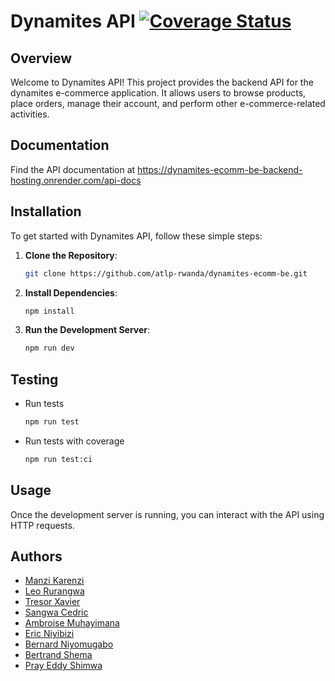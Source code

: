 # Dynamites API [![Coverage Status](https://coveralls.io/repos/github/atlp-rwanda/dynamites-ecomm-be/badge.svg)](https://coveralls.io/github/atlp-rwanda/dynamites-ecomm-be)

## Overview

Welcome to Dynamites API! This project provides the backend API for the dynamites e-commerce application. It allows users to browse products, place orders, manage their account, and perform other e-commerce-related activities.

## Documentation

Find the API documentation at https://dynamites-ecomm-be-backend-hosting.onrender.com/api-docs

## Installation

To get started with Dynamites API, follow these simple steps:

1. **Clone the Repository**:

   ```bash
   git clone https://github.com/atlp-rwanda/dynamites-ecomm-be.git
   ```

2. **Install Dependencies**:

   ```bash
   npm install
   ```

3. **Run the Development Server**:
   ```bash
   npm run dev
   ```

## Testing

- Run tests

  ```bash
  npm run test
  ```

- Run tests with coverage

  ```bash
  npm run test:ci
  ```

## Usage

Once the development server is running, you can interact with the API using HTTP requests.

## Authors

- [Manzi Karenzi](https://github.com/jkarenzi)
- [Leo Rurangwa](https://github.com/wayneleon1)
- [Tresor Xavier](https://github.com/13XAVI)
- [Sangwa Cedric](https://github.com/Dawaic6)
- [Ambroise Muhayimana](https://github.com/ambroisegithub)
- [Eric Niyibizi](https://github.com/niyibi250)
- [Bernard Niyomugabo](https://github.com/niyobern)
- [Bertrand Shema](https://github.com/bertrandshema)
- [Pray Eddy Shimwa](https://github.com/EddyShimwa)
